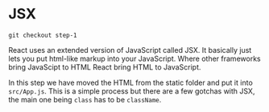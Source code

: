 # JSX

```
git checkout step-1
```

React uses an extended version of JavaScript called JSX. It basically just lets you put html-like markup
into your JavaScript. Where other frameworks bring JavaScipt to HTML React bring HTML to JavaScript.

In this step we have moved  the HTML from the static folder and put it into `src/App.js`. This is a simple process but there are 
a few gotchas with JSX, the main one being `class` has to be `className`.

